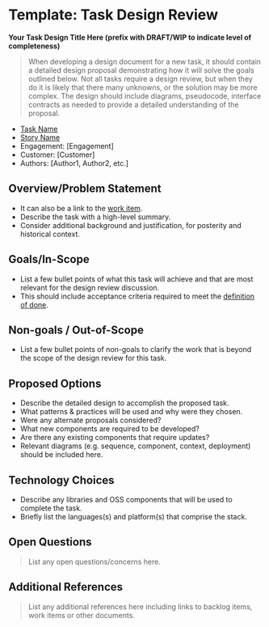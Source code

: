# Template: Task Design Review

**Your Task Design Title Here (prefix with DRAFT/WIP to indicate level of completeness)**

> When developing a design document for a new task, it should contain a detailed design proposal demonstrating how it will solve the goals outlined below.
> Not all tasks require a design review, but when they do it is likely that there many unknowns, or the solution may be more complex.
> The design should include diagrams, pseudocode, interface contracts as needed to provide a detailed understanding of the proposal.

* [Task Name](http://link-to-task-work-item)
* [Story Name](http://link-to-story-work-item)
* Engagement: [Engagement]
* Customer: [Customer]
* Authors: [Author1, Author2, etc.]

## Overview/Problem Statement

* It can also be a link to the [work item](http://link-to-task-work-item).
* Describe the task with a high-level summary.
* Consider additional background and justification, for posterity and historical context.

## Goals/In-Scope

* List a few bullet points of what this task will achieve and that are most relevant for the design review discussion.
* This should include acceptance criteria required to meet the [definition of done](../../../../agile-development/advanced-topics/team-agreements/definition-of-done.md).

## Non-goals / Out-of-Scope

* List a few bullet points of non-goals to clarify the work that is beyond the scope of the design review for this task.

## Proposed Options

* Describe the detailed design to accomplish the proposed task.
* What patterns & practices will be used and why were they chosen.  
* Were any alternate proposals considered?  
* What new components are required to be developed?
* Are there any existing components that require updates?
* Relevant diagrams (e.g. sequence, component, context, deployment) should be included here.

## Technology Choices

* Describe any libraries and OSS components that will be used to complete the task.
* Briefly list the languages(s) and platform(s) that comprise the stack.

## Open Questions

> List any open questions/concerns here.

## Additional References

> List any additional references here including links to backlog items, work items or other documents.
